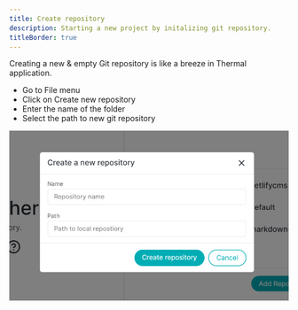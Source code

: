```yaml
---
title: Create repository
description: Starting a new project by initalizing git repository.
titleBorder: true
---
```


Creating a new & empty Git repository is like a breeze in Thermal application.

* Go to File menu
* Click on Create new repository
* Enter the name of the folder
* Select the path to new git repository

![Create new repository modal](./images/create-new-repository-modal.png)
